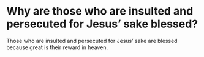 # Why are those who are insulted and persecuted for Jesus’ sake blessed?

Those who are insulted and persecuted for Jesus’ sake are blessed because great is their reward in heaven.
